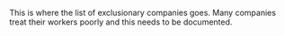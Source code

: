 This is where the list of exclusionary companies goes. Many companies treat their workers poorly and this needs to be documented.
